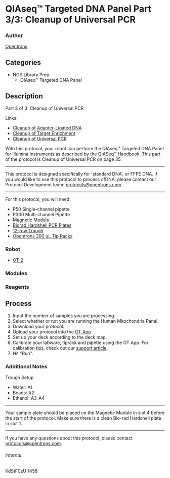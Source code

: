 # QIAseq™ Targeted DNA Panel Part 3/3: Cleanup of Universal PCR

### Author
[Opentrons](http://www.opentrons.com/)

## Categories
* NGS Library Prep
    * QIAseq™ Targeted DNA Panel

## Description
Part 3 of 3: Cleanup of Universal PCR

Links:
* [Cleanup of Adapter-Ligated DNA](./1458-erasme-hospital-part1)
* [Cleanup of Target Enrichment](./1458-erasme-hospital-part2)
* [Cleanup of Universal PCR](./1458-erasme-hospital-part3)

With this protocol, your robot can perform the QIAseq™ Targeted DNA Panel for
Illumina Instruments as described by the [QIASeq™ Handbook](https://www.qiagen.com/us/resources/resourcedetail?id=8907edbe-a462-4883-ae1b-2759657e7fd0&lang=en). This part of the protocol is Cleanup of Universal PCR on page 35.

---

This protocol is designed specifically for 'standard DNA', or FFPE DNA. If you would like to use this protocol to process cfDNA, please contact our Protocol Development team: protocols@opentrons.com.

---

For this protocol, you will need:
* P50 Single-channel pipette
* P300 Multi-channel Pipette
* [Magnetic Module](https://shop.opentrons.com/products/magdeck)
* [Biorad Hardshell PCR Plates](https://www.bio-rad.com/en-us/sku/hsp9601-hard-shell-96-well-pcr-plates-low-profile-thin-wall-skirted-white-clear?ID=hsp9601)
* [12-row Trough](https://www.usascientific.com/12-channel-automation-reservoir.aspx)
* [Opentrons 300 uL Tip Racks](https://shop.opentrons.com/collections/opentrons-tips)

### Robot
* [OT-2](https://opentrons.com/ot-2)

### Modules

### Reagents

## Process
1. Input the number of samples you are processing.
2. Select whether or not you are running the Human Mitochondria Panel.
3. Download your protocol.
4. Upload your protocol into the [OT App](https://opentrons.com/ot-app).
5. Set up your deck according to the deck map.
6. Calibrate your labware, tiprack and pipette using the OT App. For calibration tips, check out our [support article](https://support.opentrons.com/ot-2/getting-started-software-setup/deck-calibration).
7. Hit "Run".


### Additional Notes
Trough Setup
* Water: A1
* Beads: A2
* Ethanol: A3-A4

---

Your sample plate should be placed on the Magnetic Module in slot 4 before the start of the protocol. Make sure there is a clean Bio-rad Hardshell plate in slot 1.

---

If you have any questions about this protocol, please contact protocols@opentrons.com.

###### Internal
KdStF0zU
1458
